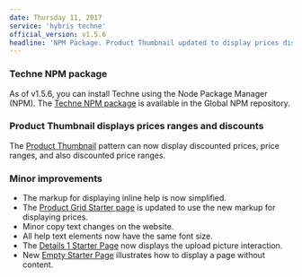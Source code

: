 ```yaml
---
date: Thursday 11, 2017
service: 'hybris techne'
official_version: v1.5.6
headline: 'NPM Package. Product Thumbnail updated to display prices discounts and price ranges'
---
```


### Techne NPM package
As of v1.5.6, you can install Techne using the Node Package Manager (NPM). The [Techne NPM package](https://www.npmjs.com/package/techne) is available in the Global NPM repository.

### Product Thumbnail displays prices ranges and discounts
The [Product Thumbnail](https://techne-dev.stage.yaas.io/patterns/Product-Thumbnail.html) pattern can now display discounted prices, price ranges, and also discounted price ranges. 

### Minor improvements
* The markup for displaying inline help is now simplified.
* The [Product Grid Starter page](https://techne.yaas.io/starterpages/start.html) is updated to use the new markup for displaying prices.
* Minor copy text changes on the website.
* All help text elements now have the same font size.
* The [Details 1 Starter Page](https://techne.yaas.io/starterpages/start.html) now displays the upload picture interaction.
* New [Empty Starter Page](https://techne.yaas.io/starterpages/empty-page.html) illustrates how to display a page without content.